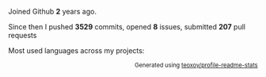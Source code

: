 Joined Github **2** years ago.

Since then I pushed **3529** commits, opened **8** issues, submitted **207** pull requests

Most used languages across my projects:


<p align="right"><sub>Generated using <a href="https://github.com/marketplace/actions/profile-readme-stats">teoxoy/profile-readme-stats</a></sub></p>
